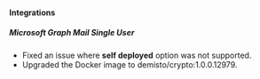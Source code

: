 
#### Integrations
##### Microsoft Graph Mail Single User
- Fixed an issue where **self deployed** option was not supported. 
- Upgraded the Docker image to demisto/crypto:1.0.0.12979.